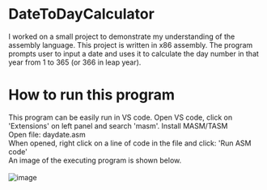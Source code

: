 # DateToDayCalculator
I worked on a small project to demonstrate my understanding of the assembly language. This project is written in x86 assembly.      The program prompts user to input a date and uses it to calculate the day number in that year from 1 to 365 (or 366 in leap year).

# How to run this program
This program can be easily run in VS code. Open VS code, click on 'Extensions' on left panel and search 'masm'. Install MASM/TASM <br />
Open file: daydate.asm
<br />
When opened, right click on a line of code in the file and click: 'Run ASM code'
<br />
An image of the executing program is shown below.
<br />
<br />
![image](https://user-images.githubusercontent.com/57203769/155905090-5c3a83fa-060c-4b4c-952b-9bf734d9e9fb.png)

